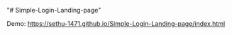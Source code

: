 "# Simple-Login-Landing-page" 

Demo: https://sethu-1471.github.io/Simple-Login-Landing-page/index.html
